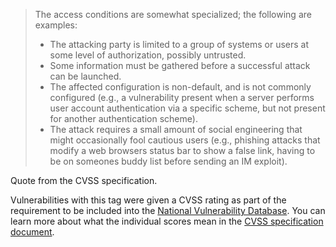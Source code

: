 > The access conditions are somewhat specialized; the following are examples:
> - The attacking party is limited to a group of systems or users at some level
>   of authorization, possibly untrusted.
> - Some information must be gathered before a successful attack can be
>   launched.
> - The affected configuration is non-default, and is not commonly configured
>   (e.g., a vulnerability present when a server performs user account
>   authentication via a specific scheme, but not present for another
>   authentication scheme).
> - The attack requires a small amount of social engineering that might
>   occasionally fool cautious users (e.g., phishing attacks that modify a web
>   browsers status bar to show a false link, having to be on someones buddy
>   list before sending an IM exploit).

Quote from the CVSS specification.

Vulnerabilities with this tag were given a CVSS rating as part of the requirement to be included into the [National Vulnerability Database](https://nvd.nist.gov/). You can learn more about what the individual scores mean in the [CVSS specification document](https://www.first.org/cvss/specification-document).